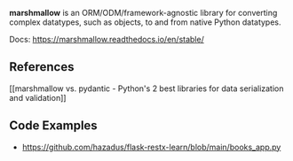 **marshmallow** is an ORM/ODM/framework-agnostic library for converting complex datatypes, such as objects, to and from native Python datatypes.

Docs: https://marshmallow.readthedocs.io/en/stable/

## References
[[marshmallow vs. pydantic - Python's 2 best libraries for data serialization and validation]]

## Code Examples
- https://github.com/hazadus/flask-restx-learn/blob/main/books_app.py